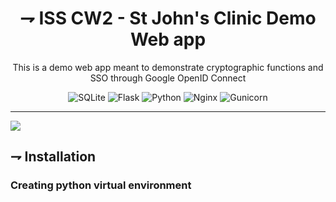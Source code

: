 <div align="center">
  
# ⇁ ISS CW2 - St John's Clinic Demo Web app
This is a demo web app meant to demonstrate cryptographic functions and SSO through Google OpenID Connect

![SQLite](https://img.shields.io/badge/sqlite-%2307405e.svg?style=for-the-badge&logo=sqlite&logoColor=white)
![Flask](https://img.shields.io/badge/flask-%23000.svg?style=for-the-badge&logo=flask&logoColor=white)
![Python](https://img.shields.io/badge/python-3670A0?style=for-the-badge&logo=python&logoColor=ffdd54)
![Nginx](https://img.shields.io/badge/nginx-%23009639.svg?style=for-the-badge&logo=nginx&logoColor=white)
![Gunicorn](https://img.shields.io/badge/gunicorn-%298729.svg?style=for-the-badge&logo=gunicorn&logoColor=white)

---
</div>

[![](https://img.shields.io/badge/python-3.12+-blue.svg)](https://www.python.org/downloads/)

## ⇁ Installation 

### Creating python virtual environment
